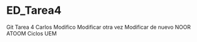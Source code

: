 # ED_Tarea4
Git Tarea 4
Carlos
Modifico
Modificar otra vez
Modificar de nuevo
NOOR ATOOM 
Ciclos UEM
